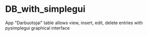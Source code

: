 # DB_with_simplegui
App "Darbuotojai" table allows view, insert, edit, delete entries with pysimplegui graphical interface 
